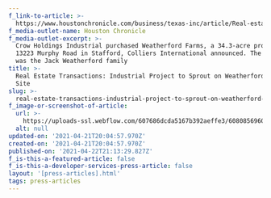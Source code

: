 ```yaml
---
f_link-to-article: >-
  https://www.houstonchronicle.com/business/texas-inc/article/Real-estate-transactions-Industrial-project-to-15649887.php
f_media-outlet-name: Houston Chronicle
f_media-outlet-excerpt: >-
  Crow Holdings Industrial purchased Weatherford Farms, a 34.3-acre property at
  13223 Murphy Road in Stafford, Colliers International announced. The seller
  was the Jack Weatherford family
title: >-
  Real Estate Transactions: Industrial Project to Sprout on Weatherford Farms
  Site
slug: >-
  real-estate-transactions-industrial-project-to-sprout-on-weatherford-farms-site
f_image-or-screenshot-of-article:
  url: >-
    https://uploads-ssl.webflow.com/607686dcda5167b392aeffe3/608085696036e84a45a81b10_Screen_Shot_2021-04-21_at_10.50.21_AM.png
  alt: null
updated-on: '2021-04-21T20:04:57.970Z'
created-on: '2021-04-21T20:04:57.970Z'
published-on: '2021-04-22T21:13:29.827Z'
f_is-this-a-featured-article: false
f_is-this-a-developer-services-press-article: false
layout: '[press-articles].html'
tags: press-articles
---
```



